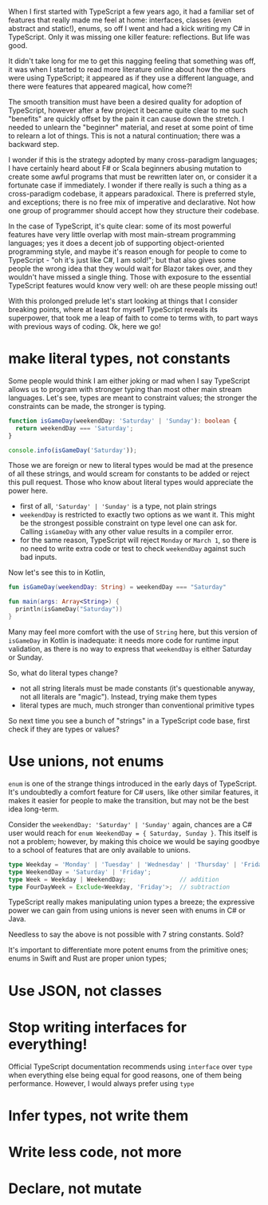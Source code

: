 When I first started with TypeScript a few years ago, it had a familiar set of features that really made me feel at home: interfaces, classes (even abstract and static!), enums, so off I went and had a kick writing my C# in TypeScript. Only it was missing one killer feature: reflections. But life was good.

It didn't take long for me to get this nagging feeling that something was off, it was when I started to read more literature online about how the others were using TypeScript; it appeared as if they use a different language, and there were features that appeared magical, how come?!
 
The smooth transition must have been a desired quality for adoption of TypeScript, however after a few project it became quite clear to me such "benefits" are quickly offset by the pain it can cause down the stretch. I needed to unlearn the "beginner" material, and reset at some point of time to relearn a lot of things. This is not a natural continuation; there was a backward step.

I wonder if this is the strategy adopted by many cross-paradigm languages; I have certainly heard about F# or Scala beginners abusing mutation to create some awful programs that must be rewritten later on, or consider it a fortunate case if immediately. I wonder if there really is such a thing as a cross-paradigm codebase, it appears paradoxical. There is preferred style, and exceptions; there is no free mix of imperative and declarative. Not how one group of programmer should accept how they structure their codebase.

In the case of TypeScript, it's quite clear: some of its most powerful features have very little overlap with most main-stream programming languages; yes it does a decent job of supporting object-oriented programming style, and maybe it's reason enough for people to come to TypeScript - "oh it's just like C#, I am sold!"; but that also gives some people the wrong idea that they would wait for Blazor takes over, and they wouldn't have missed a single thing. Those with exposure to the essential TypeScript features would know very well: oh are these people missing out!

With this prolonged prelude let's start looking at things that I consider breaking points, where at least for myself TypeScript reveals its superpower, that took me a leap of faith to come to terms with, to part ways with previous ways of coding. Ok, here we go!


# make literal types, not constants

Some people would think I am either joking or mad when I say TypeScript allows us to program with stronger typing than most other main stream languages. Let's see, types are meant to constraint values; the stronger the constraints can be made, the stronger is typing.

```TypeScript
function isGameDay(weekendDay: 'Saturday' | 'Sunday'): boolean {
  return weekendDay === 'Saturday';
}

console.info(isGameDay('Saturday'));
```

Those we are foreign or new to literal types would be mad at the presence of all these strings, and would scream for constants to be added or reject this pull request. Those who know about literal types would appreciate the power here.

* first of all, `'Saturday' | 'Sunday'` is a type, not plain strings
* `weekendDay` is restricted to exactly two options as we want it. This might be the strongest possible constraint on type level one can ask for. Calling `isGameDay` with any other value results in a compiler error.
* for the same reason, TypeScript will reject `Monday` or `March 1`, so there is no need to write extra code or test to check `weekendDay` against such bad inputs. 

Now let's see this to in Kotlin,

```Kotlin
fun isGameDay(weekendDay: String) = weekendDay === "Saturday"

fun main(args: Array<String>) {
  println(isGameDay("Saturday"))
}
```

Many may feel more comfort with the use of `String` here, but this version of `isGameDay` in Kotlin is inadequate: it needs more code for runtime input validation, as there is no way to express that `weekendDay` is either Saturday or Sunday.

So, what do literal types change?
* not all string literals must be made constants (it's questionable anyway, not all literals are "magic"). Instead, trying make them types
* literal types are much, much stronger than conventional primitive types

So next time you see a bunch of "strings" in a TypeScript code base, first check if they are types or values? 

# Use unions, not enums

`enum` is one of the strange things introduced in the early days of TypeScript. It's undoubtedly a comfort feature for C# users, like other similar features, it makes it easier for people to make the transition, but may not be the best idea long-term. 

Consider the `weekendDay: 'Saturday' | 'Sunday'` again, chances are a C# user would reach for `enum WeekendDay = { Saturday, Sunday }`. This itself is not a problem; however, by making this choice we would be saying goodbye to a school of features that are only available to unions.

```TypeScript
type Weekday = 'Monday' | 'Tuesday' | 'Wednesday' | 'Thursday' | 'Friday';
type WeekendDay = 'Saturday' | 'Friday';
type Week = Weekday | WeekendDay;               // addition
type FourDayWeek = Exclude<Weekday, 'Friday'>;  // subtraction
```

TypeScript really makes manipulating union types a breeze; the expressive power we can gain from using unions is never seen with enums in C# or Java.

Needless to say the above is not possible with 7 string constants. Sold?

It's important to differentiate more potent enums from the primitive ones; enums in Swift and Rust are proper union types; 

# Use JSON, not classes

# Stop writing interfaces for everything!

Official TypeScript documentation recommends using `interface` over `type` when everything else being equal for good reasons, one of them being performance. However, I would always prefer using `type`

# Infer types, not write them

# Write less code, not more

# Declare, not mutate